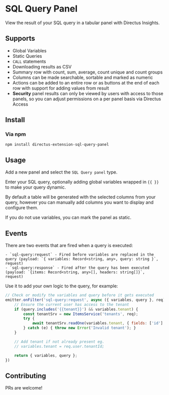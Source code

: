 # SQL Query Panel

View the result of your SQL query in a tabular panel with Directus Insights.

## Supports

- Global Variables
- Static Queries
- `CALL` statements
- Downloading results as CSV
- Summary row with count, sum, average, count unique and count groups
- Columns can be made searchable, sortable and marked as numeric
- Actions can be added to an entire row or as buttons at the end of each row with support for adding values from result
- **Security** panel results can only be viewed by users with access to those panels, so you can adjust permissions on a per panel basis via Directus Access


## Install

### Via npm

`npm install directus-extension-sql-query-panel`

## Usage

Add a new panel and select the `SQL Query panel` type.

Enter your SQL query, optionally adding global variables wrapped in `{{ }}` to make your query dynamic.

By default a table will be generated with the selected columns from your query, however you can manually add columns you want to display and configure them.

If you do not use variables, you can mark the panel as static.

## Events

There are two events that are fired when a query is executed:

	- `sql-query:request` - Fired before variables are replaced in the query (payload: `{ variables: Record<string, any>, query: string }`, request)
	- `sql-query:response` - Fired after the query has been executed (payload: `{items: Record<string, any>[], headers: string[]}`, request)

Use it to add your own logic to the query, for example:

```js
// Check or modify the variables and query before it gets executed
emitter.onFilter('sql-query:request', async ({ variables, query }, req) => {
	// Ensure the current user has access to the tenant
	if (query.includes('{{tenant}}') && variables.tenant) {
		const tenantSrv = new ItemsService('tenants', req);
		try {
			await tenantSrv.readOne(variables.tenant, { fields: ['id'] });
		} catch (e) { throw new Error('Invalid tenant'); }
	}

	// Add tenant if not already present eg.
	// variables.tenant = req.user.tenantId;

	return { variables, query };
})
```

## Contributing

PRs are welcome!

